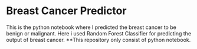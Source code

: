 <H1>Breast Cancer Predictor</H1>
This is the python notebook where I predicted the breast cancer to be benign or malignant.
Here i used Random Forest Classifier for predicting the output of breast cancer.
**This repository only consist of python notebook.

